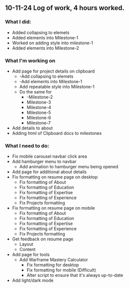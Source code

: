 ## 10-11-24 Log of work, 4 hours worked.

### What I did: 

* Added collapsing to elemets
* Added elements into Milestone-1
* Worked on adding style into milestone-1
* Added elements into Milestone-2

### What I'm working on

* Add page for project details on clipboard
    * -Add collapsing to elemets
    * -Add elements into Milestone-1
    * Add repeatable style into Milestone-1
    * Do the same for 
        * -Milestone-2
        * Milestone-3
        * Milestone-4
        * Milestone-5
        * Milestone-6
        * Milestone-7
* Add details to about
* Adding html of Clipboard docs to milestones

### What I need to do:

* Fix mobile carousel navbar click area
* Add hamburger menu to navbar
    * Add animation to hamburger menu being opened
* Add page for additional about details
* Fix formatting on resume page on desktop
    * Fix formatting of About
    * Fix formatting of Education
    * Fix formatting of Expertise
    * Fix formatting of Experience
    * Fix Projects formatting
* Fix formatting on resume page on mobile
    * Fix formatting of About
    * Fix formatting of Education
    * Fix formatting of Expertise
    * Fix formatting of Experience
    * Fix Projects formatting
* Get feedback on resume page
    * Layout
    * Content
* Add page for tools
    * Add Warframe Mastery Calculator
        * Fix formatting for desktop
        * Fix formatting for mobile (Difficult)
        * Alter script to ensure that it's always up-to-date
* Add light/dark mode